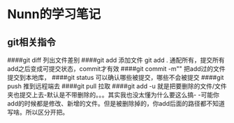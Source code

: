 Nunn的学习笔记
=====================================================================
git相关指令
---------------------------------------------------------------------
####git diff
列出文件差别
####git add
添加文件     git add . 通配所有，提交所有    add之后变成可提交状态，commit才有效
####git commit -m""
把add过的文件提交到本地库，
####git status
可以确认哪些被提交，哪些不会被提交
####git push
推到远程端去
####git pull
拉取
####git add -u
就是把要删除的文件/文件夹也提交上去-默认是不带删除的。。。其实我也没太懂为什么要这么搞- -可能你add的时候都是修改、新增的文件。但是被删除掉的，你add后面的路径都不知道写啥。所以区分开把。
